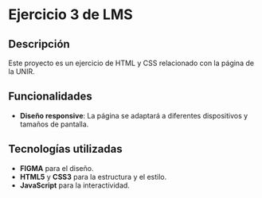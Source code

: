 # Ejercicio 3 de LMS

## Descripción

Este proyecto es un ejercicio de HTML y CSS relacionado con la página de la UNIR.

## Funcionalidades

- **Diseño responsive**: La página se adaptará a diferentes dispositivos y tamaños de pantalla.

## Tecnologías utilizadas

- **FIGMA** para el diseño.
- **HTML5** y **CSS3** para la estructura y el estilo.
- **JavaScript** para la interactividad.
